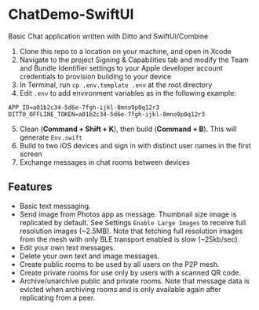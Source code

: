 # ChatDemo-SwiftUI  

Basic Chat application written with Ditto and SwiftUI/Combine  

1. Clone this repo to a location on your machine, and open in Xcode    
2. Navigate to the project Signing & Capabilities tab and modify the Team and Bundle Identifier 
settings to your Apple developer account credentials to provision building to your device   
3. In Terminal, run `cp .env.template .env` at the root directory  
4. Edit `.env` to add environment variables as in the following example:  
```
APP_ID=a01b2c34-5d6e-7fgh-ijkl-8mno9p0q12r3
DITTO_OFFLINE_TOKEN=a01b2c34-5d6e-7fgh-ijkl-8mno9p0q12r3
```
5. Clean (**Command + Shift + K**), then build (**Command + B**). This will generate `Env.swift`  
6. Build to two iOS devices and sign in with distinct user names in the first screen  
7. Exchange messages in chat rooms between devices  

## Features  
- Basic text messaging.    
- Send image from Photos app as message. Thumbnail size image is replicated by default. See Settings 
`Enable Large Images` to receive full resolution images (~2.5MB). Note that fetching full resolution 
images from the mesh with only BLE transport enabled is slow (~25kb/sec).   
- Edit your own text messages.  
- Delete your own text and image messages.  
- Create public rooms to be used by all users on the P2P mesh.  
- Create private rooms for use only by users with a scanned QR code.  
- Archive/unarchive public and private rooms. Note that message data is evicted when archiving rooms 
and is only available again after replicating from a peer.   
 
